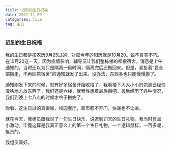 ```yaml
---
title: 迟到的生日祝福
date: 2022-11-09
categories: live
tag: 生日
---
```


### 迟到的生日祝福

我的生日都是按农历9月25过的，对应今年的阳历就是10月20。说不真实不巧。在10月20这一天，因为疫情影响，辅导员让我们整栋楼的都搬宿舍。消息是上午通知的，当时还以为只是隔离一段时间，隔离完后还搬回来。但是，紧接着“要全部搬走，不再回原宿舍”的通知就发了出来。没办法，东西多也只能慢慢搬了。

通知刚发下来的时候，就有好多宿舍开始收拾了，我看楼下大大小小的包裹已经快没啥地方放东西了，我们还是六楼，就索性想着最后搬吧。最后经历了各种情况，我们到晚上七八点的时候才终于搬完了。

你看，这生日过的真委屈，校园餐厅，超市都不开门，快递也不让进。

就在今天，我组员跟我说了一句生日快乐，说迟到21天的生日礼物。我当时有点小激动。毕竟这算是我真正意义上的第一个生日礼物，一个逻辑鼠标，一百多呢，挺贵的。

我组员真好。